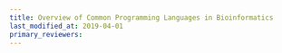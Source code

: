 ```yaml
---
title: Overview of Common Programming Languages in Bioinformatics
last_modified_at: 2019-04-01
primary_reviewers:
---
```

